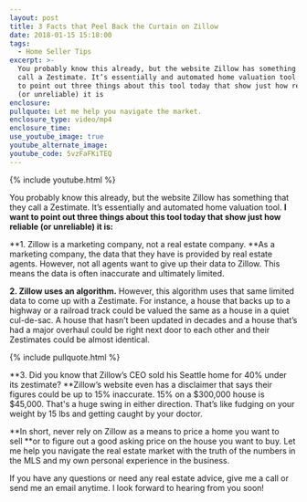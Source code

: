 ```yaml
---
layout: post
title: 3 Facts that Peel Back the Curtain on Zillow
date: 2018-01-15 15:18:00
tags:
  - Home Seller Tips
excerpt: >-
  You probably know this already, but the website Zillow has something that they
  call a Zestimate. It’s essentially and automated home valuation tool. I want
  to point out three things about this tool today that show just how reliable
  (or unreliable) it is
enclosure:
pullquote: Let me help you navigate the market.
enclosure_type: video/mp4
enclosure_time:
use_youtube_image: true
youtube_alternate_image:
youtube_code: 5vzFaFKiTEQ
---
```



{% include youtube.html %}

You probably know this already, but the website Zillow has something that they call a Zestimate. It’s essentially and automated home valuation tool. **I want to point out three things about this tool today that show just how reliable (or unreliable) it is:**

**1. Zillow is a marketing company, not a real estate company.&nbsp;**As a marketing company, the data that they have is provided by real estate agents. However, not all agents want to give up their data to Zillow. This means the data is often inaccurate and ultimately limited.

**2. Zillow uses an algorithm.** However, this algorithm uses that same limited data to come up with a Zestimate. For instance, a house that backs up to a highway or a railroad track could be valued the same as a house in a quiet cul-de-sac. A house that hasn’t been updated in decades and a house that’s had a major overhaul could be right next door to each other and their Zestimates could be almost identical.

{% include pullquote.html %}

**3. Did you know that Zillow’s CEO sold his Seattle home for 40% under its zestimate?&nbsp;**Zillow’s website even has a disclaimer that says their figures could be up to 15% inaccurate. 15% on a $300,000 house is $45,000. That's a huge swing in either direction. That’s like fudging on your weight by 15 lbs and getting caught by your doctor.

**In short, never rely on Zillow as a means to price a home you want to sell&nbsp;**or to figure out a good asking price on the house you want to buy. Let me help you navigate the real estate market with the truth of the numbers in the MLS and my own personal experience in the business.

If you have any questions or need any real estate advice, give me a call or send me an email anytime. I look forward to hearing from you soon!
